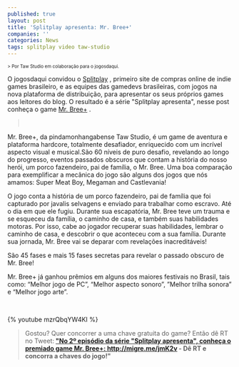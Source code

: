 ```yaml
---
published: true
layout: post
title: 'Splitplay apresenta: Mr. Bree+'
companies: ''
categories: News
tags: splitplay video taw-studio
---
```

<span style="font-size: x-small;">> Por Taw Studio em colabora&#231;&#227;o para o jogosdaqui.</span>
 

 
O jogosdaqui convidou o <a href="http://www.splitplay.com.br/pt" target="_blank">Splitplay</a>
, primeiro site de compras online de indie games brasileiro, e as equipes das gamedevs brasileiras, com jogos na nova plataforma de distribui&#231;&#227;o, para apresentar os seus pr&#243;prios games aos leitores do blog. 
O resultado &#233; a s&#233;rie &quot;Splitplay apresenta&quot;, nesse post conhe&#231;a o game <a href="http://www.splitplay.com/pt/games/mr-bree" target="_blank">Mr. Bree+</a>
.
> <br />
 

 
Mr. Bree+, da pindamonhangabense Taw Studio,  &#233; um game de aventura e plataforma hardcore, totalmente desafiador, enriquecido com um incr&#237;vel aspecto visual e musical.S&#227;o 60 n&#237;veis de puro desafio, revelando ao longo do progresso, eventos passados obscuros que contam a hist&#243;ria do nosso her&#243;i, um porco fazendeiro, pai de fam&#237;lia, o Mr. Bree.
Uma boa compara&#231;&#227;o para exemplificar a mec&#226;nica do jogo s&#227;o alguns dos jogos que n&#243;s amamos: Super Meat Boy, Megaman and Castlevania!
 

 
O jogo conta a hist&#243;ria de um porco fazendeiro, pai de fam&#237;lia que foi capturado por javalis selvagens e enviado para trabalhar como escravo. At&#233; o dia em que ele fugiu. Durante sua escapat&#243;ria, Mr. Bree teve um trauma e se esqueceu da fam&#237;lia, o caminho de casa, e tamb&#233;m suas habilidades motoras. Por isso, cabe ao jogador recuperar suas habilidades, lembrar o caminho de casa, e descobrir o que aconteceu com a sua fam&#237;lia. Durante sua jornada, Mr. Bree vai se deparar com revela&#231;&#245;es inacredit&#225;veis! 
 
S&#227;o 45 fases e mais 15 fases secretas para revelar o passado obscuro de Mr. Bree!
 
Mr. Bree+ j&#225; ganhou pr&#234;mios em alguns dos maiores festivais no Brasil, tais como: &#8220;Melhor jogo de PC&#8221;, &#8220;Melhor aspecto sonoro&#8221;, &#8221;Melhor trilha sonora&#8221; e &#8220;Melhor jogo arte&#8221;.
<div><br />
 
{% youtube mzrQbqYW4KI %}
 
> Gostou? Quer concorrer a uma chave gratuita do game?
> Ent&#227;o d&#234; RT no Tweet:<strong> <a href="https://twitter.com/jogosdaqui" target="_blank">&quot;No 2&#186; epis&#243;dio da s&#233;rie &quot;Splitplay apresenta&quot;, conhe&#231;a o premiado game Mr. Bree+: http://migre.me/jmK2v - D&#234; RT e concorra a chaves do jogo!&quot;</a>
</strong>
